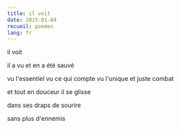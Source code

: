 ```yaml
---
title: il voit
date: 2015-01-04
recueil: poemes
lang: fr
---
```


il voit

il a vu
et en a été sauvé

vu l'essentiel
vu ce qui compte
vu l'unique et juste combat

et tout en douceur
il se glisse

dans ses draps de sourire

sans plus d'ennemis
